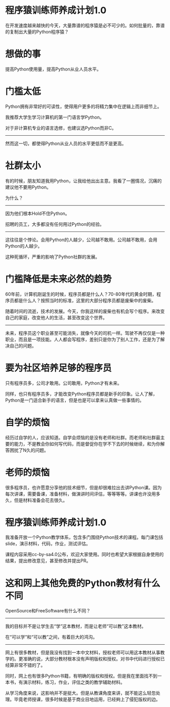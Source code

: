 # 程序猿训练师养成计划1.0

在开发速度越来越快的今天，大量靠谱的程序猿是必不可少的。如何批量的，靠谱的复制出大量的Python程序猿？

# 想做的事

提高Python使用量，提高Python从业人员水平。

# 门槛太低

Python拥有非常好的可读性，使得用户更多的将精力集中在逻辑上而非细节上。

我推荐大学生学习计算机的第一门语言学Python。

对于非计算机专业的语言选修，也建议选Python而非C。

---

然而这一切，都使得Python从业人员的水平更低而不是更高。

# 社群太小

有的时候，朋友知道我用Python，让我给他出出主意。我看了一圈情况，沉痛的建议他不要用Python。

为什么？

---

因为他们根本Hold不住Python。

招聘的员工，大多都没有任何用过Python的经验。

---

这往往是个悖论。会用Python的人越少，公司越不敢用。公司越不敢用，会用Python的人越少。

这种死循环，严重的影响了Python社群的发展。

# 门槛降低是未来必然的趋势

60年前，计算机刚诞生的时候，程序员都是什么人？70-80年代的黄金时期，程序员都是什么人？按照当时的标准，这里的大部分程序员都是废柴中的废柴。

随着时间的流逝，技术的发展。今天，你我这样的废柴也有机会写个程序。来改变自己的家庭，改变他人的生活，甚至改变这个世界。

---

未来，程序员这个职业甚至可能消失，就像今天的司机一样。驾驶不再仅仅是一种职业，而且是一项技能。人人都会写程序，差别只是你为了别人工作，还是为了解决自己的问题。

# 要为社区培养足够的程序员

只有程序员多，公司才敢用。公司敢用，Python才有未来。

同样，也只有程序员多，才能改变Python程序员都是新手的印象。让人了解，Python是一门适合新手的语言，但是也是可以拿来认真做一些事情的。

# 自学的烦恼

经历过自学的人，应该知道。自学会烦恼的是没有老师和社群。而老师和社群最主要的能力，不是教会你如何写代码，而是督促你在学不下去的时候继续，和为你解答困扰了N久的问题。

# 老师的烦恼

很多程序员，也许愿意分享他的技术细节，但是却很难拉出去讲Python课。因为每次讲课，需要备课，准备材料，做演讲时间评估，等等等等。讲课也许没用多久，但是材料准备会花去很久。

# 程序猿训练师养成计划1.0

我准备开放一个Python教学体系，包含多门围绕Python技术的课程。每门课包括slide，演示材料，代码，作业，测试评估。

课程内容采用cc-by-sa4.0公布，欢迎大家使用。同时也希望大家根据自身使用的结果，提出修改意见，甚至修改并提出PR。

# 这和网上其他免费的Python教材有什么不同

OpenSource和FreeSoftware有什么不同？

---

我的目标并不是让学生去“学”这本教材，而是让老师“可以教”这本教材。

在“可以学”和“可以教”之间，有着巨大的鸿沟。

---

网上有很多教材，但是我没有找到一本中文材料，授权老师可以用这本教材从事教学的。更准确的说，大部分教材根本没有声明版权和授权。对书中代码进行授权已经算非常不错的了。

同时，网上也有很多Python书籍，有明确的版权和授权。但是我在里面找不到一本书，有演示材料，练习，作业，评估之类的教学辅助材料。

从学习角度来说，这影响并不是挺大。但是从教课角度来讲，就不能这么轻忽处理。毕竟老师授课，很多时候是基于商业目地运用，已经夠上了侵犯版权的边。

